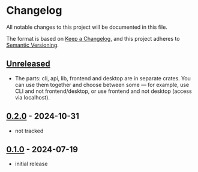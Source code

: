 # Changelog

All notable changes to this project will be documented in this file.

The format is based on [Keep a Changelog],
and this project adheres to [Semantic Versioning].

## [Unreleased]

- The parts: cli, api, lib, frontend and desktop are in separate crates.
You can use them together and choose between some — for example, use CLI and not frontend/desktop, or use frontend and not desktop (access via localhost).


## [0.2.0] - 2024-10-31

- not tracked

## [0.1.0] - 2024-07-19

- initial release

<!-- Links -->
[keep a changelog]: https://keepachangelog.com/en/1.0.0/
[semantic versioning]: https://semver.org/spec/v2.0.0.html

<!-- Versions -->
[unreleased]: https://github.com/dmyna/fypm/compare/v0.2.0...HEAD
[0.2.0]: https://github.com/dmyna/fypm/compare/v0.1.0...v0.2.0
[0.1.0]: https://github.com/dmyna/fypm/releases/tag/v0.1.0